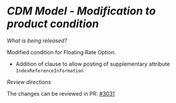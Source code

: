 # _CDM Model - Modification to product condition_

_What is being released?_

Modified condition for Floating Rate Option.
- Addition of clause to allow posting of supplementary attribute `IndexReferenceInformation`

_Review directions_

The changes can be reviewed in PR: [#3031](https://github.com/finos/common-domain-model/pull/3031)
